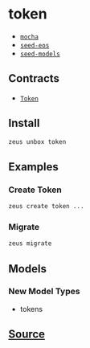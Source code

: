 
token
====================









* [`mocha`](mocha.md)
* [`seed-eos`](seed-eos.md)
* [`seed-models`](seed-models.md)



## Contracts
* [`Token`](https://github.com/liquidapps-io/zeus-sdk/tree/master/boxes/groups/eos-framework/token/contracts/eos/Token)
## Install
```bash
zeus unbox token
```
## Examples
### Create Token
```bash
zeus create token ...
```
### Migrate
```bash
zeus migrate
```





## Models
### New Model Types
* tokens



## [Source](https://github.com/liquidapps-io/zeus-sdk/tree/master/boxes/groups/eos-framework/token)